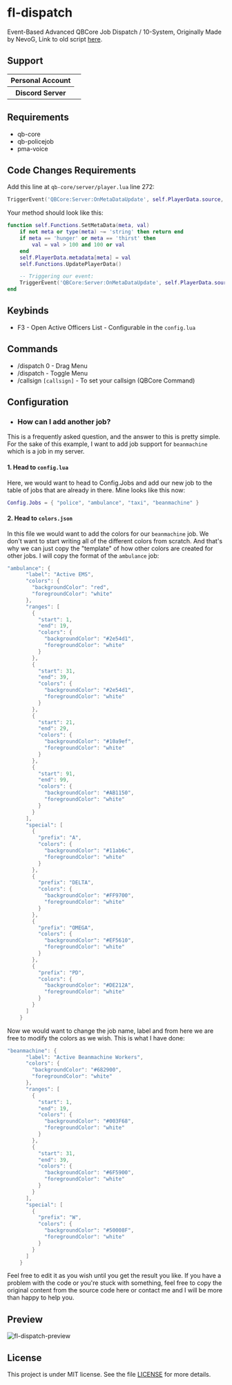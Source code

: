 # fl-dispatch

Event-Based Advanced QBCore Job Dispatch / 10-System,
Originally Made by NevoG,
Link to old script [here](https://forum.cfx.re/t/release-fivem-advanced-active-officers/1798459).

## Support

<table>
    <tr>
        <th>Personal Account</th>
        <td><img src="https://dcbadge.limes.pink/api/shield/311897788206153730" alt="" /></td>
    </tr>
        <th>Discord Server</th>
        <td><a target="_blank" href="https://discord.gg/87MZnFQv9y"><img src="https://dcbadge.limes.pink/api/server/87MZnFQv9y" alt="" /></a></td>
    </tr>
</table>

## Requirements

- qb-core
- qb-policejob
- pma-voice

## Code Changes Requirements

Add this line at `qb-core/server/player.lua` line 272:

```lua
TriggerEvent('QBCore:Server:OnMetaDataUpdate', self.PlayerData.source, meta, val)
```

Your method should look like this:

```lua
function self.Functions.SetMetaData(meta, val)
    if not meta or type(meta) ~= 'string' then return end
    if meta == 'hunger' or meta == 'thirst' then
        val = val > 100 and 100 or val
    end
    self.PlayerData.metadata[meta] = val
    self.Functions.UpdatePlayerData()

    -- Triggering our event:
    TriggerEvent('QBCore:Server:OnMetaDataUpdate', self.PlayerData.source, meta, val)
end
```

## Keybinds

- F3 - Open Active Officers List - Configurable in the `config.lua`

## Commands

- /dispatch 0 - Drag Menu
- /dispatch - Toggle Menu
- /callsign `[callsign]` - To set your callsign (QBCore Command)

## Configuration

- ### How can I add another job?
This is a frequently asked question, and the answer to this is pretty simple.
For the sake of this example, I want to add job support for `beanmachine` which is a job in my server.

#### 1. Head to `config.lua`
Here, we would want to head to Config.Jobs and add our new job to the table of jobs that are already in there.
Mine looks like this now:
```lua
Config.Jobs = { "police", "ambulance", "taxi", "beanmachine" }
```

#### 2. Head to `colors.json`
In this file we would want to add the colors for our `beanmachine` job.
We don't want to start writing all of the different colors from scratch. And that's why we can just copy the "template" of how other colors are created for other jobs.
I will copy the format of the `ambulance` job:
```lua
"ambulance": {
      "label": "Active EMS",
      "colors": {
        "backgroundColor": "red",
        "foregroundColor": "white"
      },
      "ranges": [
        {
          "start": 1,
          "end": 19,
          "colors": {
            "backgroundColor": "#2e54d1",
            "foregroundColor": "white"
          }
        },
        {
          "start": 31,
          "end": 39,
          "colors": {
            "backgroundColor": "#2e54d1",
            "foregroundColor": "white"
          }
        },
        {
          "start": 21,
          "end": 29,
          "colors": {
            "backgroundColor": "#10a9ef",
            "foregroundColor": "white"
          }
        },
        {
          "start": 91,
          "end": 99,
          "colors": {
            "backgroundColor": "#AB1150",
            "foregroundColor": "white"
          }
        }
      ],
      "special": [
        {
          "prefix": "A",
          "colors": {
            "backgroundColor": "#11ab6c",
            "foregroundColor": "white"
          }
        },
        {
          "prefix": "DELTA",
          "colors": {
            "backgroundColor": "#FF9700",
            "foregroundColor": "white"
          }
        },
        {
          "prefix": "OMEGA",
          "colors": {
            "backgroundColor": "#EF5610",
            "foregroundColor": "white"
          }
        },
        {
          "prefix": "PD",
          "colors": {
            "backgroundColor": "#DE212A",
            "foregroundColor": "white"
          }
        }
      ]
    }
```
Now we would want to change the job name, label and from here we are free to modify the colors as we wish.
This is what I have done:
```lua
"beanmachine": {
      "label": "Active Beanmachine Workers",
      "colors": {
        "backgroundColor": "#682900",
        "foregroundColor": "white"
      },
      "ranges": [
        {
          "start": 1,
          "end": 19,
          "colors": {
            "backgroundColor": "#003F68",
            "foregroundColor": "white"
          }
        },
        {
          "start": 31,
          "end": 39,
          "colors": {
            "backgroundColor": "#6F5900",
            "foregroundColor": "white"
          }
        }
      ],
      "special": [
        {
          "prefix": "W",
          "colors": {
            "backgroundColor": "#50008F",
            "foregroundColor": "white"
          }
        }
      ]
    }
```
Feel free to edit it as you wish until you get the result you like.
If you have a problem with the code or you're stuck with something, feel free to copy the original content from the source code here or contact me and I will be more than happy to help you.

## Preview

![fl-dispatch-preview](https://github.com/finalLy134/fl-dispatch/assets/60448180/f9345bbf-a1d7-4929-92ad-e4490b4b69c9)

## License

This project is under MIT license. See the file [LICENSE](LICENSE) for more details.
